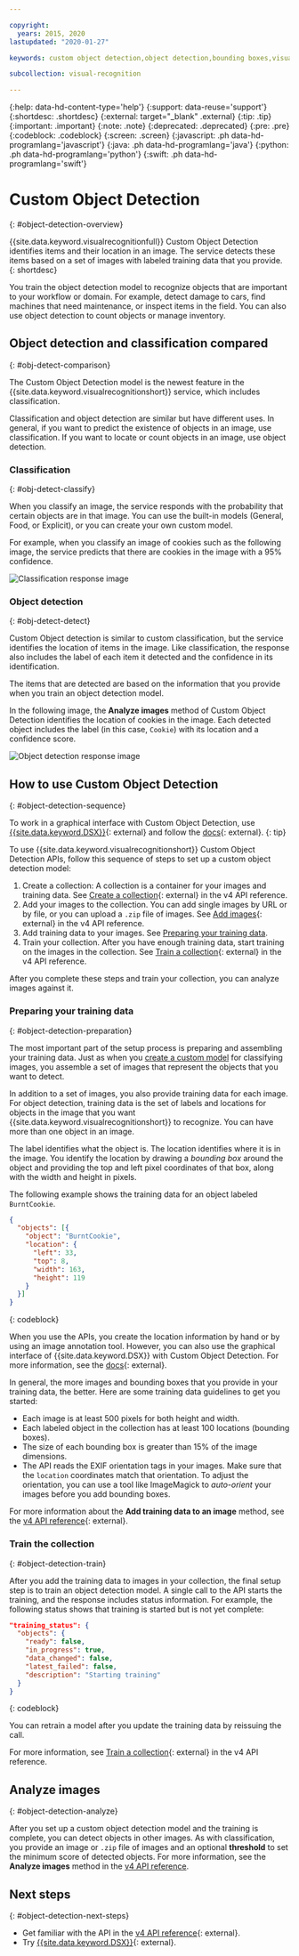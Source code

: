 ```yaml
---

copyright:
  years: 2015, 2020
lastupdated: "2020-01-27"

keywords: custom object detection,object detection,bounding boxes,visual inspection

subcollection: visual-recognition

---
```


{:help: data-hd-content-type='help'}
{:support: data-reuse='support'}
{:shortdesc: .shortdesc}
{:external: target="_blank" .external}
{:tip: .tip}
{:important: .important}
{:note: .note}
{:deprecated: .deprecated}
{:pre: .pre}
{:codeblock: .codeblock}
{:screen: .screen}
{:javascript: .ph data-hd-programlang='javascript'}
{:java: .ph data-hd-programlang='java'}
{:python: .ph data-hd-programlang='python'}
{:swift: .ph data-hd-programlang='swift'}

# Custom Object Detection
{: #object-detection-overview}

{{site.data.keyword.visualrecognitionfull}} Custom Object Detection identifies items and their location in an image. The service detects these items based on a set of images with labeled training data that you provide.
{: shortdesc}

You train the object detection model to recognize objects that are important to your workflow or domain. For example, detect damage to cars, find machines that need maintenance, or inspect items in the field. You can also use object detection to count objects or manage inventory.

## Object detection and classification compared
{: #obj-detect-comparison}

The Custom Object Detection model is the newest feature in the {{site.data.keyword.visualrecognitionshort}} service, which includes classification.

Classification and object detection are similar but have different uses. In general, if you want to predict the existence of objects in an image, use classification. If you want to locate or count objects in an image, use object detection.

### Classification
{: #obj-detect-classify}

When you classify an image, the service responds with the probability that certain objects are in that image. You can use the built-in models (General, Food, or Explicit), or you can create your own custom model.

For example, when you classify an image of cookies such as the following image, the service predicts that there are cookies in the image with a 95% confidence.

![Classification response image](images/cookies-tag.png "An image to show classification")

### Object detection
{: #obj-detect-detect}

Custom Object detection is similar to custom classification, but the service identifies the location of items in the image. Like classification, the response also includes the label of each item it detected and the confidence in its identification.

The items that are detected are based on the information that you provide when you train an object detection model.

In the following image, the **Analyze images** method of Custom Object Detection identifies the location of cookies in the image. Each detected object includes the label (in this case, `Cookie`) with its location and a confidence score.

![Object detection response image](images/cookies-bbox.png "An image to show object detection")

## How to use Custom Object Detection
{: #object-detection-sequence}

To work in a graphical interface with Custom Object Detection, use [{{site.data.keyword.DSX}}](https://dataplatform.ibm.com/registration/stepone?target=watson_vision_combined&context=wdp&apps=watson_studio&cm_sp=WatsonPlatform-WatsonPlatform-_-OnPageNavCTA-IBMWatson_VisualRecognition-_-docs){: external} and follow the [docs](https://dataplatform.cloud.ibm.com/docs/content/wsj/analyze-data/visual-rec-obj-detect-create-model.html){: external}.
{: tip}

To use {{site.data.keyword.visualrecognitionshort}} Custom Object Detection APIs, follow this sequence of steps to set up a custom object detection model:

1.  Create a collection: A collection is a container for your images and training data. See [Create a collection](https://{DomainName}/apidocs/visual-recognition/visual-recognition-v4#create-a-collection){: external} in the v4 API reference.
1.  Add your images to the collection. You can add single images by URL or by file, or you can upload a `.zip` file of images. See [Add images](https://{DomainName}/apidocs/visual-recognition/visual-recognition-v4#add-images){: external} in the v4 API reference.
1.  Add training data to your images. See [Preparing your training data](#object-detection-preparation).
1.  Train your collection. After you have enough training data, start training on the images in the collection. See [Train a collection](https://{DomainName}/apidocs/visual-recognition/visual-recognition-v4#train-a-collection){: external} in the v4 API reference.

After you complete these steps and train your collection, you can analyze images against it.

### Preparing your training data
{: #object-detection-preparation}

The most important part of the setup process is preparing and assembling your training data. Just as when you [create a custom model](/docs/services/visual-recognition?topic=visual-recognition-tutorial-custom-classifier#tutorial-custom-classifier) for classifying images, you assemble a set of images that represent the objects that you want to detect.

In addition to a set of images, you also provide training data for each image. For object detection, training data is the set of labels and locations for objects in the image that you want {{site.data.keyword.visualrecognitionshort}} to recognize. You can have more than one object in an image.

The label identifies what the object is. The location identifies where it is in the image. You identify the location by drawing a _bounding box_ around the object and providing the top and left pixel coordinates of that box, along with the width and height in pixels.

The following example shows the training data for an object labeled `BurntCookie`.

```json
{
  "objects": [{
    "object": "BurntCookie",
    "location": {
      "left": 33,
      "top": 8,
      "width": 163,
      "height": 119
    }
  }]
}
```
{: codeblock}

When you use the APIs, you create the location information by hand or by using an image annotation tool. However, you can also use the graphical interface of {{site.data.keyword.DSX}} with Custom Object Detection. For more information, see the [docs](https://dataplatform.cloud.ibm.com/docs/content/wsj/analyze-data/visual-rec-obj-detect-create-model.html){: external}.

In general, the more images and bounding boxes that you provide in your training data, the better. Here are some training data guidelines to get you started:

- Each image is at least 500 pixels for both height and width.
- Each labeled object in the collection has at least 100 locations (bounding boxes).
- The size of each bounding box is greater than 15% of the image dimensions.
- The API reads the EXIF orientation tags in your images. Make sure that the `location` coordinates match that orientation. To adjust the orientation, you can use a tool like ImageMagick to _auto-orient_ your images before you add bounding boxes.

For more information about the **Add training data to an image** method, see the [v4 API reference](https://{DomainName}/apidocs/visual-recognition/visual-recognition-v4#add-training-data-to-an-image){: external}.

### Train the collection
{: #object-detection-train}

After you add the training data to images in your collection, the final setup step is to train an object detection model. A single call to the API starts the training, and the response includes status information. For example, the following status shows that training is started but is not yet complete:

```json
"training_status": {
  "objects": {
    "ready": false,
    "in_progress": true,
    "data_changed": false,
    "latest_failed": false,
    "description": "Starting training"
  }
}
```
{: codeblock}

You can retrain a model after you update the training data by reissuing the call.

For more information, see [Train a collection](https://{DomainName}/apidocs/visual-recognition/visual-recognition-v4#train-a-collection){: external} in the v4 API reference.

## Analyze images
{: #object-detection-analyze}

After you set up a custom object detection model and the training is complete, you can detect objects in other images. As with classification, you provide an image or `.zip` file of images and an optional **threshold** to set the minimum score of detected objects. For more information, see the **Analyze images** method in the [v4 API reference](https://{DomainName}/apidocs/visual-recognition/visual-recognition-v4#analyze-images).

## Next steps
{: #object-detection-next-steps}

- Get familiar with the API in the [v4 API reference](https://{DomainName}/apidocs/visual-recognition/visual-recognition-v4){: external}.
- Try [{{site.data.keyword.DSX}}](https://dataplatform.ibm.com/registration/stepone?target=watson_vision_combined&context=wdp&apps=watson_studio&cm_sp=WatsonPlatform-WatsonPlatform-_-OnPageNavCTA-IBMWatson_VisualRecognition-_-docs){: external}.
